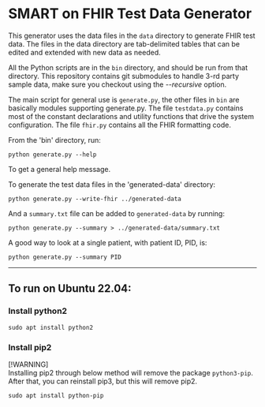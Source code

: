 SMART on FHIR Test Data Generator
=================================

This generator uses the data files in the `data` directory to generate
FHIR test data.
The files in the data directory are tab-delimited tables that can be edited and extended with new data as needed.

All the Python scripts are in the `bin` directory, and should be run from
that directory.
This repository contains git submodules to handle 3-rd party sample data, make sure you checkout using the _--recursive_ option.

The main script for general use is `generate.py`, the other files in `bin` 
are basically modules supporting generate.py.
The file `testdata.py` contains most of the constant declarations and utility functions that drive the system configuration.
The file `fhir.py` contains all the FHIR formatting code. 

From the 'bin' directory, run:

    python generate.py --help

To get a general help message.

To generate the test data files in the 'generated-data' directory:

    python generate.py --write-fhir ../generated-data 

And a `summary.txt` file can be added to `generated-data` by running:

    python generate.py --summary > ../generated-data/summary.txt

A good way to look at a single patient, with patient ID, PID, is:

    python generate.py --summary PID

---

## To run on Ubuntu 22.04:

### Install python2

```
sudo apt install python2
```

### Install pip2

[!WARNING]  
Installing pip2 through below method will remove the package `python3-pip`. After that, you can reinstall pip3, but this will remove pip2.

```
sudo apt install python-pip
```